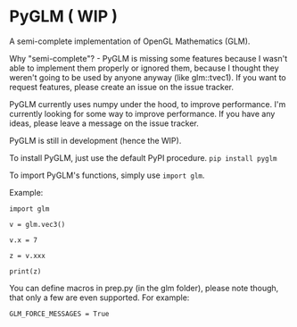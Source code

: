 # PyGLM ( WIP )
A semi-complete implementation of OpenGL Mathematics (GLM).

Why "semi-complete"? - PyGLM is missing some features because I wasn't able to 
implement them properly or ignored them, because I thought they weren't going
to be used by anyone anyway (like glm::tvec1).
If you want to request features, please create an issue on the issue tracker.

PyGLM currently uses numpy under the hood, to improve performance. I'm currently
looking for some way to improve performance.
If you have any ideas, please leave a message on the issue tracker.

PyGLM is still in development (hence the WIP).

To install PyGLM, just use the default PyPI procedure.
```pip install pyglm```

To import PyGLM's functions, simply use ```import glm```.

Example:

	import glm
	
	v = glm.vec3()
	
	v.x = 7
	
	z = v.xxx
	
	print(z)
	
You can define macros in prep.py (in the glm folder), please note though, 
that only a few are even supported.
For example:
	
	GLM_FORCE_MESSAGES = True
